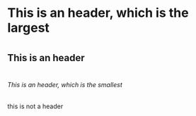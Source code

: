 # <h1> This is an  header, which is the largest

# <h2> This is an header

# <h6> This is an  header, which is the smallest

this is not a header

